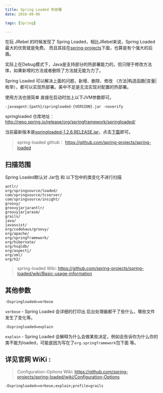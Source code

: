 ```yaml
---
title: Spring Loaded 热部署
date: 2016-08-06

tags: [Spring]

---
```


在玩 JRebel 的时候发现了 Spring Loaded，相比JRebel来说，Spring Loaded最大的优势就是免费。
而且其挂在[spring-projects](https://github.com/spring-projects)下面，也算是有个强大的后盾。

<!--more-->

实际上在Debug模式下，Java是支持部分的热部署能力的，但只限于修改方法体，如果新增的方法或者删除了方法就无能为力了。

Spring Loaded 可以解决上面的问题，新增、删除、修改 （方法|构造函数|变量|枚举），都可以实现热部署。美中不足是无法实现对配置的热部署。

使用方法也很简单 直接在启动时加上以下JVM参数即可。

```
-javaagent:{path}/springloaded-{VERSION}.jar -noverify
```

springloaded 仓库地址：http://repo.spring.io/release/org/springframework/springloaded/

当前最新版本是[springloaded-1.2.6.RELEASE.jar](http://repo.spring.io/release/org/springframework/springloaded/1.2.6.RELEASE/springloaded-1.2.6.RELEASE.jar)，点击[下载](http://repo.spring.io/release/org/springframework/springloaded/1.2.6.RELEASE/springloaded-1.2.6.RELEASE.jar)即可。

> spring-loaded github： https://github.com/spring-projects/spring-loaded


## 扫描范围

Spring Loaded默认对 Jar包 和 以下包中的类变化不进行扫描
```
antlr/
org/springsource/loaded/
com/springsource/tcserver/
com/springsource/insight/
groovy/
groovyjarjarantlr/
groovyjarjarasm/
grails/
java/
javassist/
org/codehaus/groovy/
org/apache/
org/springframework/
org/hibernate/
org/hsqldb/
org/aspectj/
org/xml/
org/h2/
```

> spring-loaded Wiki: https://github.com/spring-projects/spring-loaded/wiki/Basic-usage-information

## 其他参数

```
-Dspringloaded=verbose
```
`verbose` - Spring Loaded 会详细的打印出 后台处理器都干了些什么，哪些文件发生了变化等。

```
-Dspringloaded=explain
```
`explain` - Spring Loaded 会解释为什么会做某些决定，例如会告诉你为什么你的类不能为loaded，可能是因为写在了`org.springframework`包下面 等。

## 详见官网 WiKi :
> Configuration-Options Wiki: https://github.com/spring-projects/spring-loaded/wiki/Configuration-Options
```
-Dspringloaded=verbose;explain;profile=grails
```